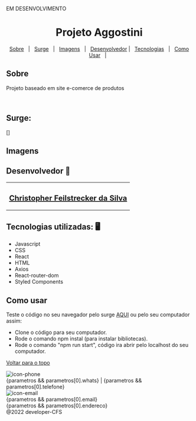 

EM DESENVOLVIMENTO

<h1 align="center" id="top">Projeto Aggostini</h1>

<p align="center">
  <a href="#sobre">Sobre</a> &#xa0; | &#xa0; 
  <a href="#surge">Surge</a> &#xa0; | &#xa0;
  <a href="#imagens">Imagens</a> &#xa0; | &#xa0;
  <a href="#desenvolvedor">Desenvolvedor</a> | &#xa0;
<a href="#tecnologias">Tecnologias</a> &#xa0; | &#xa0;
<a href="#comousar">Como Usar</a> &#xa0; | &#xa0;

</p>
<h2 id="sobre"> Sobre </h2>

Projeto baseado em site e-comerce de produtos

<br />


<h2 id="surge"> Surge: </h2>

[]


<h2 id="imagens"> Imagens </h2>





<h2 id="desenvolvedor"> Desenvolvedor 🤖 </h2>

<table>
  <tr>
  <td align="center"><a href="https://github.com/ChristpherFeilstrecker">
   <sub><h2> Christopher Feilstrecker da Silva</h2> </sub> 
       
</table>


<h2 id="tecnologias"> Tecnologias utilizadas: 🖥️ </h2>

- Javascript
- CSS
- React
- HTML
- Axios
- React-router-dom
- Styled Components

<h2 id="comousar"> Como usar </h2>

Teste o código no seu navegador pelo surge <a href="#surge">AQUI</a> ou pelo seu computador assim:
- Clone o código para seu computador.
- Rode o comando npm instal (para instalar bibliotecas).
- Rode o comando "npm run start", código ira abrir pelo localhost do seu computador.


<a href="#top">Voltar para o topo</a>




<div className="footer-container">
                <div className="footer-phone-email-container">
                    <div className="footer-phone-container" data-aos="fade-down">
                        <div className="footer-icon-box">
                            <img className="footer-icon-email" src={iconPhone} alt="icon-phone" />
                        </div>
                        <div className="footer-phone-number">{parametros && parametros[0].whats} | {parametros && parametros[0].telefone}</div>
                    </div>
                    <div className="footer-email-container" data-aos="fade-up">
                        <div className="footer-icon-box">
                            <img className="footer-icon-email" src={iconEmail} alt="icon-email" />
                        </div>
                        <div className="footer-email">{parametros && parametros[0].email}</div>
                    </div>
                </div>
                <div className="footer-edress-container">
                    <div className="footer-edress">{parametros && parametros[0].endereco}</div>
                    <div className="footer-developer">@2022 developer-CFS</div>
                </div>
            </div>
